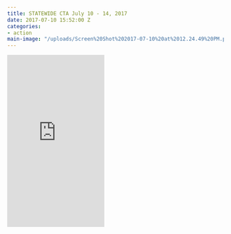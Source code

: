 ```yaml
---
title: STATEWIDE CTA July 10 - 14, 2017
date: 2017-07-10 15:52:00 Z
categories:
- action
main-image: "/uploads/Screen%20Shot%202017-07-10%20at%2012.24.49%20PM.png"
---
```


<iframe src="https://www.facebook.com/plugins/video.php?href=https%3A%2F%2Fwww.facebook.com%2F711171719083183%2Fvideos%2F714468785420143%2F&show_text=0&width=226" width="226" height="400" style="border:none;overflow:hidden" scrolling="no" frameborder="0" allowTransparency="true" allowFullScreen="true"></iframe>